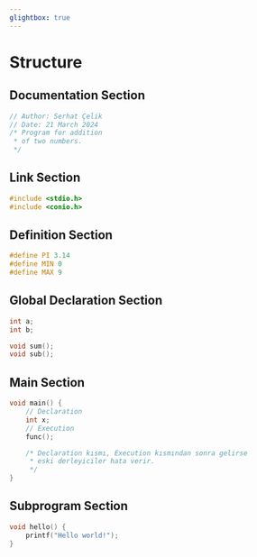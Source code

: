 ```yaml
---
glightbox: true
---
```


# Structure

## Documentation Section

```c
// Author: Serhat Çelik
// Date: 21 March 2024
/* Program for addition
 * of two numbers.
 */
```

## Link Section

```c
#include <stdio.h>
#include <conio.h>
```

## Definition Section

```c
#define PI 3.14
#define MIN 0
#define MAX 9
```

## Global Declaration Section

```c
int a;
int b;

void sum();
void sub();
```

## Main Section

```c
void main() {
    // Declaration
    int x;
    // Execution
    func();

    /* Declaration kısmı, Execution kısmından sonra gelirse
     * eski derleyiciler hata verir.
     */
}
```

## Subprogram Section

```c
void hello() {
    printf("Hello world!");
}
```
